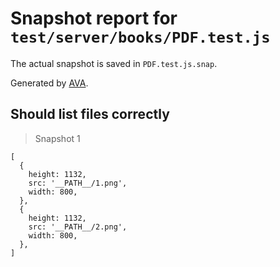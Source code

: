 # Snapshot report for `test/server/books/PDF.test.js`

The actual snapshot is saved in `PDF.test.js.snap`.

Generated by [AVA](https://avajs.dev).

## Should list files correctly

> Snapshot 1

    [
      {
        height: 1132,
        src: '__PATH__/1.png',
        width: 800,
      },
      {
        height: 1132,
        src: '__PATH__/2.png',
        width: 800,
      },
    ]
